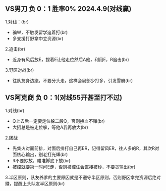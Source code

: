 VS男刀 负   0：1 胜率0% 2024.4.9(对线赢)
----
1.对线：(br)
* 骗W，不触发留学追着打(br)
* 多支援打野拿中立资源(br)

2.追击(br)
* 近身有风后放E，捏着E让他走位然后A他，利用E，R追击(br)

3.野区对战(br)
* 往队友身边跑，不要分头走，这样会局部少打多，引发雪崩(br)


VS阿克商 负  0：1(对线55开甚至打不过) 
-----
1.对线(br)
* Q上去后一定要走位躲二段Q，否则换血不赚(br)
* 大招总是被走位躲，等他A我再放大(br)

2.团战
* 先集火对面前排，对面后排打自己再ER，记得留风ER，往人多的R，其次R对面核心输出，别老打光辉(br)
* R不要妙放，瞄准脚底下放(br)
* 被控就要第一时间E走，否则被控住会直接被秒，不要贪输出(br)

3.半区原则，队友养爹的主要原因就是不遵守半区原则，否则野区拿完资源后绝对赚，提醒上头队友半区原则(br)

